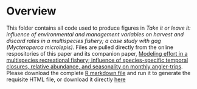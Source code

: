 # Overview
This folder contains all code used to produce figures in *Take it or leave it: influence of environmental and management variables on harvest and discard rates in a multispecies fishery; a case study with gag (Mycteroperca microlepis)*. 
Files are pulled directly from the online respositories of this paper and its companion paper, [Modeling effort in a multispecies recreational fishery; influence of species-specific temporal closures, relative abundance, and seasonality on monthly angler-trips](https://doi.org/10.1016/j.fishres.2024.107136).
Please download the complete [R markdown file](https://raw.githubusercontent.com/ChallenHymanPhD/Hyman-et-al-2024-Harvest/R-Files/Hyman%20et%20al%202024%20Supplemental%20Code%20github.Rmd) and run it to generate the requisite HTML file, or download it directly [here](https://github.com/ChallenHymanPhD/Hyman-et-al-2024-Harvest/blob/R-Files/Hyman-et-al-2024-Supplemental-Code.html)
